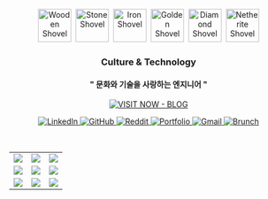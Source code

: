 <!--  
### 🛠️ My Skills

[![My Skills](https://skillicons.dev/icons?i=c,cpp,python)](https://skillicons.dev)


[![My Skills](https://skillicons.dev/icons?i=unity,unreal,aws)](https://skillicons.dev)


[![My Os](https://skillicons.dev/icons?i=arch,debian,ubuntu,raspberrypi,apple,windows&perline=3)](https://skillicons.dev)
-->

<p align="center">
  <img src="https://minecraft.wiki/images/Enchanted_Wooden_Shovel.gif?6556a" height="60" alt="Wooden Shovel">&nbsp;
  <img src="https://minecraft.wiki/images/Enchanted_Stone_Shovel.gif?33e82" height="60" alt="Stone Shovel">&nbsp;
  <img src="https://minecraft.wiki/images/Enchanted_Iron_Shovel.gif?a0c7c" height="60" alt="Iron Shovel">&nbsp;
  <img src="https://minecraft.wiki/images/Enchanted_Golden_Shovel.gif?d9bc0" height="60" alt="Golden Shovel">&nbsp;
  <img src="https://minecraft.wiki/images/Enchanted_Diamond_Shovel.gif?3981f" height="60" alt="Diamond Shovel">&nbsp;
  <img src="https://minecraft.wiki/images/Enchanted_Netherite_Shovel.gif?36ee0" height="60" alt="Netherite Shovel">
</p>

<div align="center">

### Culture & Technology  
#### " 문화와 기술을 사랑하는 엔지니어 "


[![VISIT NOW - BLOG](https://img.shields.io/badge/visit%20Blog-삽질저장소-9333EA?style=for-the-badge&logo=github&logoColor=white&labelColor=6D28D9)](https://cybecho.github.io/)

</div>

<!-- Social links -->
<p align="center">
  <a href="https://www.linkedin.com/in/cybecho/" title="LinkedIn">
    <img alt="LinkedIn" src="https://img.shields.io/badge/LinkedIn-0A66C2?logo=linkedin&logoColor=white">
  </a>
  <a href="https://github.com/Cybecho" title="GitHub">
    <img alt="GitHub" src="https://img.shields.io/badge/GitHub-181717?logo=github&logoColor=white">
  </a>
  <a href="https://www.reddit.com/user/HelloZOOO/" title="Reddit">
    <img alt="Reddit" src="https://img.shields.io/badge/Reddit-FF4500?logo=reddit&logoColor=white">
  </a>
  <a href="https://gamma.app/docs/Infra-75ni4cxerzurjak" title="Portfolio">
    <img alt="Portfolio" src="https://img.shields.io/badge/Portfolio-00A97F?logo=vercel&logoColor=white">
  </a>
  <a href="mailto:cybecho.proxy@gmail.com" title="Gmail">
    <img alt="Gmail" src="https://img.shields.io/badge/GMAIL-EA4335?logo=gmail&logoColor=white">
  </a>
  <a href="https://brunch.co.kr/@cybecho" title="Brunch">
    <img alt="Brunch" src="https://img.shields.io/badge/Brunch-F5E9DA?logo=bookstack&logoColor=white">
  </a>
</p>


<!--
마크업 바로보기 사이트
https://dillinger.io/ 
-->
  <br/> <table>
<tr>
<td><a href='https://img.theqoo.net/img/rjIus.jpg'><img src='https://www.random-art.org/img/large/469067.jpg'></a></td>
<td><a href='https://www.omfgdogs.com/#'><img src='https://www.random-art.org/img/large/468993.jpg'></a></td>
<td><a href='https://kimjongillookingatthings.tumblr.com/'><img src='https://www.random-art.org/img/large/469097.jpg'></a></td>
</tr>
<tr>
<td><a href='https://longdogechallenge.com/'><img src='https://www.random-art.org/img/large/469084.jpg'></a></td>
<td><a href='https://name.ho9.me/'><img src='https://www.random-art.org/img/large/469072.jpg'></a></td>
<td><a href='https://pointerpointer.com/'><img src='https://www.random-art.org/img/large/469058.jpg'></a></td>
</tr>
<tr>
<td><a href='http://www.omglasergunspewpewpew.com/'><img src='https://www.random-art.org/img/large/469042.jpg'></a></td>
<td><a href='https://www.cameronsworld.net'><img src='https://www.random-art.org/img/large/469100.jpg'></a></td>
<td><a href='https://binarypiano.com/'><img src='https://www.random-art.org/img/large/469088.jpg'></a></td>
</tr>
</table>
